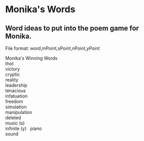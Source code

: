 # Monika's Words
## Word ideas to put into the poem game for Monika.  
File format: word,mPoint,sPoint,nPoint,yPoint  
  
Monika's Winning Words  
thot  
victory  
cryptic  
reality  
leadership  
tenacious  
infatuation  
freedom  
simulation  
manipulation  
deleted  
music (s)  
infinite (y)  
piano  
sound  
